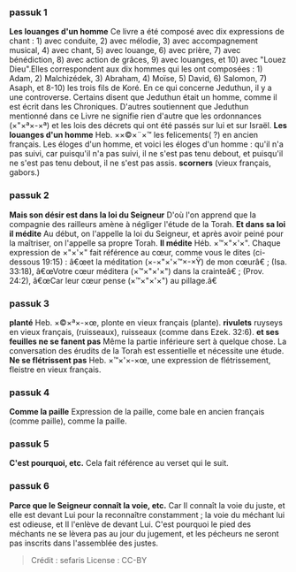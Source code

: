 
### passuk 1
<b>Les louanges d'un homme</b> Ce livre a été composé avec dix expressions de chant : 1) avec conduite, 2) avec mélodie, 3) avec accompagnement musical, 4) avec chant, 5) avec louange, 6) avec prière, 7) avec bénédiction, 8) avec action de grâces, 9) avec louanges, et 10) avec "Louez Dieu".Elles correspondent aux dix hommes qui les ont composées : 1) Adam, 2) Malchizédek, 3) Abraham, 4) Moïse, 5) David, 6) Salomon, 7) Asaph, et 8-10) les trois fils de Koré. En ce qui concerne Jeduthun, il y a une controverse. Certains disent que Jeduthun était un homme, comme il est écrit dans les Chroniques. D'autres soutiennent que Jeduthun mentionné dans ce Livre ne signifie rien d'autre que les ordonnances (×"×ª×-×ª) et les lois des décrets qui ont été passés sur lui et sur Israël.
<b>Les louanges d'un homme</b> Heb. ××©×¨×™ les felicements( ?) en ancien français. Les éloges d'un homme, et voici les éloges d'un homme : qu'il n'a pas suivi, car puisqu'il n'a pas suivi, il ne s'est pas tenu debout, et puisqu'il ne s'est pas tenu debout, il ne s'est pas assis.
<b>scorners</b> (vieux français, gabors.)

### passuk 2
<b>Mais son désir est dans la loi du Seigneur</b> D'où l'on apprend que la compagnie des railleurs amène à négliger l'étude de la Torah.
<b>Et dans sa loi il médite</b> Au début, on l'appelle la loi du Seigneur, et après avoir peiné pour la maîtriser, on l'appelle sa propre Torah.
<b>Il médite</b> Héb. ×™×"×'×". Chaque expression de ×"×'×" fait référence au cœur, comme vous le dites (ci-dessous 19:15) : â€œet la méditation (×-×"×'×™×-×Ÿ) de mon cœurâ€ ; (Isa. 33:18), â€œVotre cœur méditera (×™×"×'×") dans la crainteâ€ ; (Prov. 24:2), â€œCar leur cœur pense (×™×"×'×") au pillage.â€

### passuk 3
<b>planté</b> Heb. ×©×ª×-×œ, plonte en vieux français (plante).
<b>rivulets</b> ruyseys en vieux français, (ruisseaux), ruisseaux (comme dans Ezek. 32:6).
<b>et ses feuilles ne se fanent pas</b> Même la partie inférieure sert à quelque chose. La conversation des érudits de la Torah est essentielle et nécessite une étude.
<b>Ne se flétrissent pas</b> Heb. ×™×'×-×œ, une expression de flétrissement, fleistre en vieux français.

### passuk 4
<b>Comme la paille</b> Expression de la paille, come bale en ancien français (comme paille), comme la paille.

### passuk 5
<b>C'est pourquoi, etc.</b> Cela fait référence au verset qui le suit.

### passuk 6
<b>Parce que le Seigneur connaît la voie, etc.</b> Car Il connaît la voie du juste, et elle est devant Lui pour la reconnaître constamment ; la voie du méchant lui est odieuse, et Il l'enlève de devant Lui. C'est pourquoi le pied des méchants ne se lèvera pas au jour du jugement, et les pécheurs ne seront pas inscrits dans l'assemblée des justes.

>Crédit : sefaris
>License : CC-BY